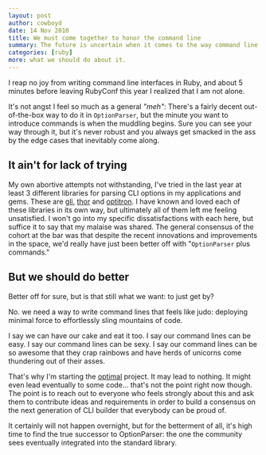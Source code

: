 ```yaml
---
layout: post
author: cowboyd
date: 14 Nov 2010
title: We must come together to honor the command line
summary: The future is uncertain when it comes to the way command line application will be written in Ruby. The community needs to come together in order to determine what life should be like after OptionParser.
categories: [ruby]
more: what we should do about it.
---
```


I reap no joy from writing command line interfaces in Ruby, and about 5 minutes before leaving RubyConf this year I realized that I am not alone.

It's not angst I feel so much as a general _"meh"_: There's a fairly decent out-of-the-box way to do it in `OptionParser`, but the minute you want to introduce commands is when the muddling begins. Sure you can see
your way through it, but it's never robust and you always get smacked in the ass by the edge cases that
inevitably come along.

## It ain't for lack of trying

My own abortive attempts not withstanding, I've tried in the last year at least 3 different libraries for parsing CLI options in my applications and gems. These are 
[gli](http://github.com/davetron5000), [thor](http://github.com/wycats/thor) and [optitron](http://github.com/joshbuddy/optitron). I have known and loved each of these libraries in its own way, but ultimately all of them left me feeling unsatisfied. I won't go into my specific dissatisfactions with each here, but suffice it to say that my malaise was shared. The general consensus of the 
cohort at the bar was that despite the recent innovations and improvements in the space, we'd really have just been better off with 
"`OptionParser` plus commands."

## But we should do better

Better off for sure, but is that still what we want: to just get by?

No. we need a way to write command lines that feels like judo: deploying minimal force to effortlessly sling mountains of code.

I say we can have our cake and eat it too. I say our command lines can be easy. I say our command lines can be sexy. I say our command lines can be so awesome that they crap rainbows and have herds of unicorns come thundering out of their asses.

That's why I'm starting the [optimal](http://github.com/cowboyd/optimal) project. It may lead to nothing. It might even lead eventually to some code... that's not the point right now though. The point is to reach out to everyone who feels strongly about this and ask them to contribute ideas and requirements in order to build a consensus on the next generation of CLI builder that everybody can be proud of. 

It certainly will not happen overnight, but for the betterment of all, it's high time to find the true successor to OptionParser: the one the community sees eventually integrated into the standard library.
